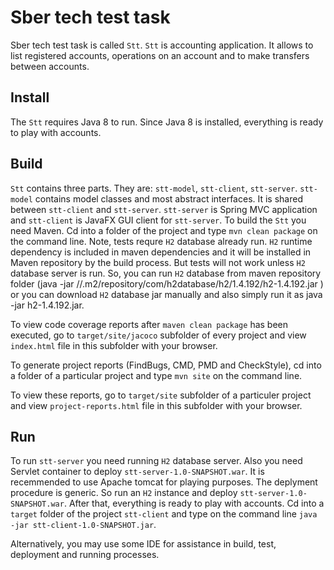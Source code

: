 # Sber tech test task
Sber tech test task is called `Stt`. `Stt` is accounting application. It allows to list registered accounts, operations on an account and to make transfers between accounts.

## Install
The `Stt` requires Java 8 to run.
Since Java 8 is installed, everything is ready to play with accounts.

## Build
`Stt` contains three parts. They are: `stt-model`, `stt-client`, `stt-server`. `stt-model` contains model classes and most abstract interfaces. It is shared between `stt-client` and `stt-server`.
`stt-server` is Spring MVC application and `stt-client` is JavaFX GUI client for `stt-server`.
To build the `Stt` you need Maven. Cd into a folder of the project and type `mvn clean package` on the command line. Note, tests requre `H2` database already run. `H2` runtime dependency is included in maven dependencies and it will be installed in Maven repository by the build process. But tests will not work unless `H2` database server is run. So, you can run `H2` database from maven repository folder (java -jar  /<user-home-folder>/.m2/repository/com/h2database/h2/1.4.192/h2-1.4.192.jar ) or you can download `H2` database jar manually and also simply run it as java -jar h2-1.4.192.jar.

To view code coverage reports after `maven clean package` has been executed, go to `target/site/jacoco` subfolder of every project and view `index.html` file in this subfolder with your browser.

To generate project reports (FindBugs, CMD, PMD and CheckStyle), cd into a folder of a particular project and type `mvn site` on the command line.

To view these reports, go to `target/site` subfolder of a particuler project and view `project-reports.html` file in this subfolder with your browser.

## Run
To run `stt-server` you need running `H2` database server. Also you need Servlet container to deploy `stt-server-1.0-SNAPSHOT.war`. It is recemmended to use Apache tomcat for playing purposes.
The deplyment procedure is generic. So run an `H2` instance and deploy `stt-server-1.0-SNAPSHOT.war`. After that, everything is ready to play with accounts. 
Cd into a `target` folder of the project `stt-client` and type on the command line `java -jar stt-client-1.0-SNAPSHOT.jar`.

Alternatively, you may use some IDE for assistance in build, test, deployment and running processes. 

